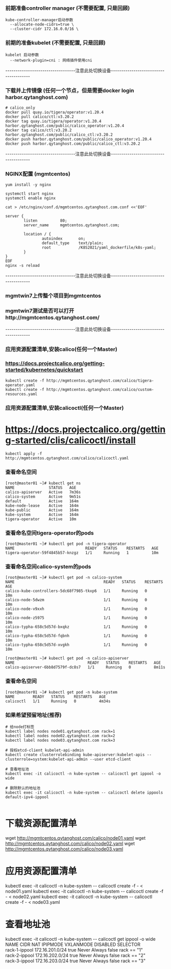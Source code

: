 ### 前期准备controller manager (不需要配置, 只是回顾)
```shell script
kube-controller-manager启动参数
  --allocate-node-cidrs=true \
  --cluster-cidr 172.16.0.0/16 \
```

### 前期的准备kubelet (不需要配置, 只是回顾)
```shell script
kubelet 启动参数
  --network-plugin=cni : 网络插件使用cni
```

----------------------------------注意此处切换设备--------------------------------------

### 下载并上传镜像 (任何一个节点，但是需要docker login harbor.qytanghost.com)
```shell script
# calico_only
docker pull quay.io/tigera/operator:v1.20.4
docker pull calico/ctl:v3.20.2
docker tag quay.io/tigera/operator:v1.20.4 harbor.qytanghost.com/public/calico_operator:v1.20.4
docker tag calico/ctl:v3.20.2 harbor.qytanghost.com/public/calico_ctl:v3.20.2
docker push harbor.qytanghost.com/public/calico_operator:v1.20.4
docker push harbor.qytanghost.com/public/calico_ctl:v3.20.2

```

----------------------------------注意此处切换设备--------------------------------------

### NGINX配置 (mgmtcentos)
```shell script
yum install -y nginx

systemctl start nginx
systemctl enable nginx

cat > /etc/nginx/conf.d/mgmtcentos.qytanghost.com.conf <<'EOF'

server {
        listen          80;
        server_name     mgmtcentos.qytanghost.com;

        location / {
                autoindex       on;
                default_type    text/plain;
                root            /K8S2021/yaml_dockerfile/k8s-yaml;
        }
}
EOF
nginx -s reload

```

----------------------------------注意此处切换设备--------------------------------------

### mgmtwin7上传整个项目到mgmtcentos

### mgmtwin7测试是否可以打开http://mgmtcentos.qytanghost.com/

----------------------------------注意此处切换设备--------------------------------------
### 应用资源配置清单,安装calico(任何一个Master)
### https://docs.projectcalico.org/getting-started/kubernetes/quickstart
```shell script
kubectl create -f http://mgmtcentos.qytanghost.com/calico/tigera-operator.yaml
kubectl create -f http://mgmtcentos.qytanghost.com/calico/custom-resources.yaml

```

### 应用资源配置清单,安装calicoctl(任何一个Master)
# https://docs.projectcalico.org/getting-started/clis/calicoctl/install
```shell script
kubectl apply -f http://mgmtcentos.qytanghost.com/calico/calicoctl.yaml

```

### 查看命名空间
```shell script
[root@master01 ~]# kubectl get ns
NAME               STATUS   AGE
calico-apiserver   Active   7m36s
calico-system      Active   9m51s
default            Active   164m
kube-node-lease    Active   164m
kube-public        Active   164m
kube-system        Active   164m
tigera-operator    Active   10m

```

### 查看命名空间tigera-operator的pods
```shell script
[root@master01 ~]# kubectl get pod -n tigera-operator
NAME                               READY   STATUS    RESTARTS   AGE
tigera-operator-59f4845b57-knzgz   1/1     Running   1          10m

```

### 查看命名空间calico-system的pods
```shell script
[root@master01 ~]# kubectl get pod -n calico-system
NAME                                       READY   STATUS    RESTARTS   AGE
calico-kube-controllers-5dc68f7985-tkxp6   1/1     Running   0          10m
calico-node-5dwzm                          1/1     Running   0          10m
calico-node-v9xxh                          1/1     Running   0          10m
calico-node-z5975                          1/1     Running   0          10m
calico-typha-658c5d57d-bxqkz               1/1     Running   0          10m
calico-typha-658c5d57d-fqbnh               1/1     Running   0          10m
calico-typha-658c5d57d-xvgkh               1/1     Running   0          10m

[root@master01 ~]# kubectl get pod -n calico-apiserver
NAME                                READY   STATUS    RESTARTS   AGE
calico-apiserver-6bb8d7579f-dc8s7   1/1     Running   0          8m11s

```

### 查看命名空间
```shell script
[root@master01 ~]# kubectl get pod -n kube-system
NAME        READY   STATUS    RESTARTS   AGE
calicoctl   1/1     Running   0          4m34s
```

### 如果希望预留地址(推荐)
```shell script
# 给node打标签
kubectl label nodes node01.qytanghost.com rack=1
kubectl label nodes node02.qytanghost.com rack=2
kubectl label nodes node03.qytanghost.com rack=3

# 授权etcd-client kubelet-api-admin 
kubectl create clusterrolebinding kube-apiserver:kubelet-apis --clusterrole=system:kubelet-api-admin --user etcd-client

# 查看地址池
kubectl exec -it calicoctl -n kube-system -- calicoctl get ippool -o wide

# 删除默认的地址池
kubectl exec -it calicoctl -n kube-system -- calicoctl delete ippools default-ipv4-ippool


```

# 下载资源配置清单
wget http://mgmtcentos.qytanghost.com/calico/node01.yaml
wget http://mgmtcentos.qytanghost.com/calico/node02.yaml
wget http://mgmtcentos.qytanghost.com/calico/node03.yaml

# 应用资源配置清单
kubectl exec -it calicoctl -n kube-system -- calicoctl create -f - < node01.yaml
kubectl exec -it calicoctl -n kube-system -- calicoctl create -f - < node02.yaml
kubectl exec -it calicoctl -n kube-system -- calicoctl create -f - < node03.yaml

# 查看地址池
kubectl exec -it calicoctl -n kube-system -- calicoctl get ippool -o wide
NAME            CIDR              NAT    IPIPMODE   VXLANMODE   DISABLED   SELECTOR      
rack-1-ippool   172.16.201.0/24   true   Never      Always      false      rack == "1"   
rack-2-ippool   172.16.202.0/24   true   Never      Always      false      rack == "2"   
rack-3-ippool   172.16.203.0/24   true   Never      Always      false      rack == "3"   
```
